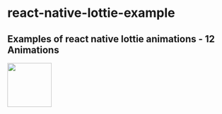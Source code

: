 # react-native-lottie-example
## Examples of react native lottie animations - 12 Animations
<img src="https://media.giphy.com/media/vFKqnCdLPNOKc/giphy.gif" width="100" height="100" />